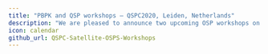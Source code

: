 ```yaml
---
title: "PBPK and QSP workshops – QSPC2020, Leiden, Netherlands"
description: "We are pleased to announce two upcoming OSP workshops on PBPK (DDI & Pediatrics) and PBPK/PD (mAbs). The workshops will take place on April 21st and 25th, 2020."
icon: calendar
github_url: QSPC-Satellite-OSPS-Workshops
---
```

